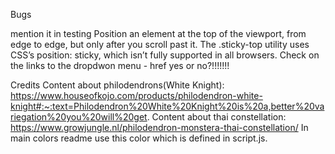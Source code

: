 Bugs

mention it in testing
Position an element at the top of the viewport, from edge to edge, but only after you scroll past it. The .sticky-top utility uses CSS’s position: sticky, which isn’t fully supported in all browsers.
Check on the links to the dropdwon menu - href yes or no?!!!!!!!


Credits
Content about philodendrons(White Knight): 
https://www.houseofkojo.com/products/philodendron-white-knight#:~:text=Philodendron%20White%20Knight%20is%20a,better%20variegation%20you%20will%20get.
Content about thai constellation:
https://www.growjungle.nl/philodendron-monstera-thai-constellation/
In main colors readme use this color which is defined in script.js.